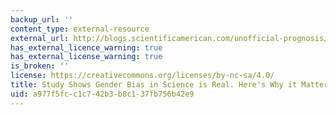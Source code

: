 ```yaml
---
backup_url: ''
content_type: external-resource
external_url: http://blogs.scientificamerican.com/unofficial-prognosis/study-shows-gender-bias-in-science-is-real-heres-why-it-matters/
has_external_licence_warning: true
has_external_license_warning: true
is_broken: ''
license: https://creativecommons.org/licenses/by-nc-sa/4.0/
title: Study Shows Gender Bias in Science is Real. Here's Why it Matters
uid: a977f5fc-c1c7-42b3-b8c1-37fb756b42e9
---
```

